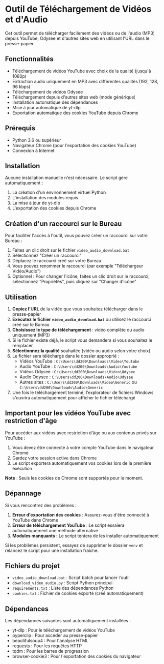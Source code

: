 # Outil de Téléchargement de Vidéos et d'Audio

Cet outil permet de télécharger facilement des vidéos ou de l'audio (MP3) depuis YouTube, Odysee et d'autres sites web en utilisant l'URL dans le presse-papier.

## Fonctionnalités

- Téléchargement de vidéos YouTube avec choix de la qualité (jusqu'à 1080p)
- Extraction audio uniquement en MP3 avec différentes qualités (192, 128, 96 kbps)
- Téléchargement de vidéos Odysee
- Téléchargement depuis d'autres sites web (mode générique)
- Installation automatique des dépendances
- Mise à jour automatique de yt-dlp
- Exportation automatique des cookies YouTube depuis Chrome

## Prérequis

- Python 3.6 ou supérieur
- Navigateur Chrome (pour l'exportation des cookies YouTube)
- Connexion à Internet

## Installation

Aucune installation manuelle n'est nécessaire. Le script gère automatiquement :

1. La création d'un environnement virtuel Python
2. L'installation des modules requis
3. La mise à jour de yt-dlp
4. L'exportation des cookies depuis Chrome

## Création d'un raccourci sur le Bureau

Pour faciliter l'accès à l'outil, vous pouvez créer un raccourci sur votre Bureau :

1. Faites un clic droit sur le fichier `video_audio_download.bat`
2. Sélectionnez "Créer un raccourci"
3. Déplacez le raccourci créé sur votre Bureau
4. Vous pouvez renommer le raccourci (par exemple "Téléchargeur Vidéo/Audio")
5. Optionnel : Pour changer l'icône, faites un clic droit sur le raccourci, sélectionnez "Propriétés", puis cliquez sur "Changer d'icône"

## Utilisation

1. **Copiez l'URL** de la vidéo que vous souhaitez télécharger dans le presse-papier
2. **Exécutez le fichier `video_audio_download.bat`** ou utilisez le raccourci créé sur le Bureau
3. **Choisissez le type de téléchargement** : vidéo complète ou audio uniquement (MP3)
4. Si le fichier existe déjà, le script vous demandera si vous souhaitez le remplacer
5. **Sélectionnez la qualité** souhaitée (vidéo ou audio selon votre choix)
6. Le fichier sera téléchargé dans le dossier approprié :
   - Vidéos YouTube : `C:\Users\dd200\Downloads\Video\Youtube`
   - Audio YouTube : `C:\Users\dd200\Downloads\Audio\Youtube`
   - Vidéos Odysee : `C:\Users\dd200\Downloads\Video\Odysee`
   - Audio Odysee : `C:\Users\dd200\Downloads\Audio\Odysee`
   - Autres sites : `C:\Users\dd200\Downloads\Video\Generic` ou `C:\Users\dd200\Downloads\Audio\Generic`
7. Une fois le téléchargement terminé, l'explorateur de fichiers Windows s'ouvrira automatiquement pour afficher le fichier téléchargé

## Important pour les vidéos YouTube avec restriction d'âge

Pour accéder aux vidéos avec restriction d'âge ou aux contenus privés sur YouTube :

1. Vous devez être connecté à votre compte YouTube dans le navigateur Chrome
2. Gardez votre session active dans Chrome
3. Le script exportera automatiquement vos cookies lors de la première exécution

**Note** : Seuls les cookies de Chrome sont supportés pour le moment.

## Dépannage

Si vous rencontrez des problèmes :

1. **Erreur d'exportation des cookies** : Assurez-vous d'être connecté à YouTube dans Chrome
2. **Erreur de téléchargement YouTube** : Le script essaiera automatiquement une méthode alternative
3. **Modules manquants** : Le script tentera de les installer automatiquement

Si les problèmes persistent, essayez de supprimer le dossier `venv` et relancez le script pour une installation fraîche.

## Fichiers du projet

- `video_audio_download.bat` : Script batch pour lancer l'outil
- `download_video_audio.py` : Script Python principal
- `requirements.txt` : Liste des dépendances Python
- `cookies.txt` : Fichier de cookies exporté (créé automatiquement)

## Dépendances

Les dépendances suivantes sont automatiquement installées :

- yt-dlp : Pour le téléchargement de vidéos YouTube
- pyperclip : Pour accéder au presse-papier
- beautifulsoup4 : Pour l'analyse HTML
- requests : Pour les requêtes HTTP
- tqdm : Pour les barres de progression
- browser-cookie3 : Pour l'exportation des cookies du navigateur